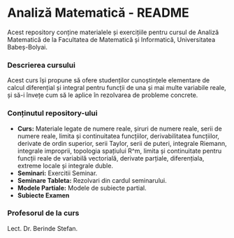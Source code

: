 #   Analiză Matematică - README

Acest repository conține materialele și exercițiile pentru cursul de Analiză Matematică de la Facultatea de Matematică și Informatică, Universitatea Babeș-Bolyai.

###   Descrierea cursului

Acest curs își propune să ofere studenților cunoștințele elementare de calcul diferențial și integral pentru funcții de una și mai multe variabile reale, și să-i învețe cum să le aplice în rezolvarea de probleme concrete.

###   Conținutul repository-ului

* **Curs:** Materiale legate de numere reale, șiruri de numere reale, serii de numere reale, limita și continuitatea funcțiilor, derivabilitatea funcțiilor, derivate de ordin superior, serii Taylor, serii de puteri, integrale Riemann, integrale improprii, topologia spațiului R^m, limita și continuitate pentru funcții reale de variabilă vectorială, derivate parțiale, diferențiala, extreme locale și integrale duble.
* **Seminari:** Exercitii Seminar.
* **Seminare Tableta:** Rezolvari din cardul seminarului.
* **Modele Partiale:** Modele de subiecte partial.
* **Subiecte Examen**

### Profesorul de la curs
Lect. Dr. Berinde Stefan.